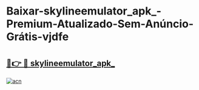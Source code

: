 # Baixar-skylineemulator_apk_-Premium-Atualizado-Sem-Anúncio-Grátis-vjdfe

# <h2><a href="https://oq3kxs.esa.edu.pl?src=skylineemulator_apk_&ref=vjdfe">🔗👉 🔴 skylineemulator_apk_</a></h2>

[![acn](https://github.com/user-attachments/assets/0f9c940e-d8b0-45ae-aac7-cd30a18b3e1c)](https://oq3kxs.esa.edu.pl?src=skylineemulator_apk_&ref=vjdfe)

